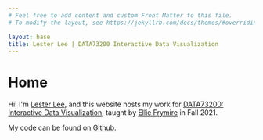 ```yaml
---
# Feel free to add content and custom Front Matter to this file.
# To modify the layout, see https://jekyllrb.com/docs/themes/#overriding-theme-defaults

layout: base
title: Lester Lee | DATA73200 Interactive Data Visualization
---
```

# Home

Hi! I'm [Lester Lee](https://www.lester-lee.com), and this website hosts my work for [DATA73200: Interactive Data Visualization](https://gc.cuny.edu/Page-Elements/Academics-Research-Centers-Initiatives/Masters-Programs/Data-Analysis-and-Visualization), taught by [Ellie Frymire](http://elliefrymire.com/) in Fall 2021.

My code can be found on [Github](https://github.com/lester-lee/Interactive-Data-Vis-Fall2021).